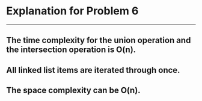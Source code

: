 # Explanation for Problem 6
-------------------------------------------------

## The time complexity for the union operation and the intersection operation is O(n).
## All linked list items are iterated through once.
## The space complexity can be O(n).